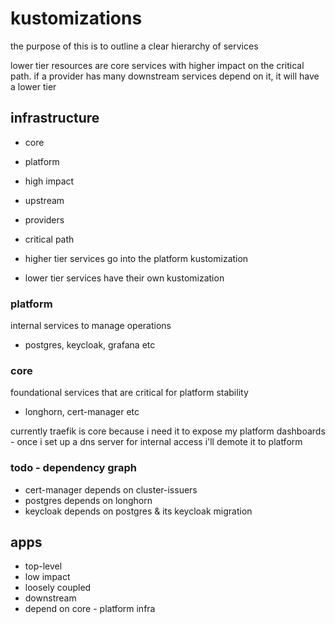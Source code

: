 # kustomizations

the purpose of this is to outline a clear hierarchy of services

lower tier resources are core services with higher impact on the critical path. if a provider has many downstream services depend on it, it will have a lower tier

## infrastructure

- core
- platform
- high impact
- upstream
- providers
- critical path

- higher tier services go into the platform kustomization
- lower tier services have their own kustomization

### platform

internal services to manage operations

- postgres, keycloak, grafana etc

### core

foundational services that are critical for platform stability

- longhorn, cert-manager etc

currently traefik is core because i need it to expose my platform dashboards - once i set up a dns server for internal access i'll demote it to platform

### todo - dependency graph

- cert-manager depends on cluster-issuers
- postgres depends on longhorn
- keycloak depends on postgres & its keycloak migration

## apps

- top-level
- low impact
- loosely coupled
- downstream
- depend on core - platform infra